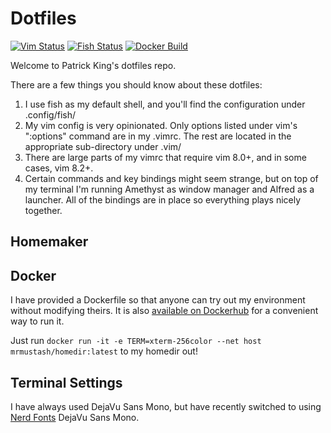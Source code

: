 # Dotfiles
[![Vim Status](https://github.com/mr-mustash/dotfiles/workflows/Vim%20Linting/badge.svg)](https://github.com/mr-mustash/dotfiles/actions) [![Fish Status](https://github.com/mr-mustash/dotfiles/workflows/Fish%20Linting/badge.svg)](https://github.com/mr-mustash/dotfiles/actions) [![Docker Build](https://img.shields.io/docker/cloud/build/mrmustash/homedir?label=Docker&logo=docker&style=plastic)](https://hub.docker.com/repository/docker/mrmustash/homedir)

Welcome to Patrick King's dotfiles repo.

There are a few things you should know about these dotfiles:
1) I use fish as my default shell, and you'll find the configuration under .config/fish/
2) My vim config is very opinionated. Only options listed under vim's ":options" command are in my .vimrc. The rest are located in the appropriate sub-directory under .vim/
3) There are large parts of my vimrc that require vim 8.0+, and in some cases, vim 8.2+.
4) Certain commands and key bindings might seem strange, but on top of my terminal I'm running Amethyst as window manager and Alfred as a launcher. All of the bindings are in place so everything plays nicely together.

## Homemaker

## Docker
I have provided a Dockerfile so that anyone can try out my environment without modifying theirs. It is also [available on Dockerhub](https://hub.docker.com/repository/docker/mrmustash/homedir/) for a convenient way to run it.

Just run `docker run -it -e TERM=xterm-256color --net host mrmustash/homedir:latest` to my homedir out!

## Terminal Settings

I have always used DejaVu Sans Mono, but have recently switched to using [Nerd Fonts](https://www.nerdfonts.com/#home) DejaVu Sans Mono.
